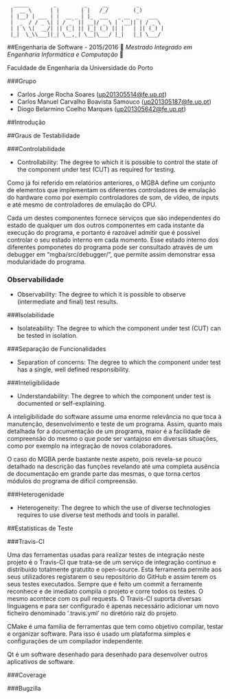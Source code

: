 ```
  _____        _         _     __         _        
 |  __ \      | |       | |   /_/        (_)       
 | |__) | ___ | |  __ _ | |_  ___   _ __  _   ___  
 |  _  / / _ \| | / _` || __|/ _ \ | '__|| | / _ \ 
 | | \ \|  __/| || (_| || |_| (_) || |   | || (_) |
 |_|  \_\\___||_| \__,_| \__|\___/ |_|   |_| \___/ 
 ```
##Engenharia de Software - 2015/2016
:floppy_disk:  *Mestrado Integrado em Engenharia Informática e Computação*   :floppy_disk:

Faculdade de Engenharia da Universidade do Porto

###Grupo
* Carlos Jorge Rocha Soares (up201305514@fe.up.pt)
* Carlos Manuel Carvalho Boavista Samouco (up201305187@fe.up.pt)
* Diogo Belarmino Coelho Marques (up201305642@fe.up.pt)

##Introdução

##Graus de Testabilidade

###Controlabilidade
- Controllability: The degree to which it is possible to control the state of the component under test (CUT) as required for testing.

Como já foi referido em relatórios anteriores, o MGBA define um conjunto de elementos que implementam os diferentes controladores de emulação do hardware como por exemplo controladores de som, de vídeo, de inputs e até mesmo de controladores de emulação do CPU.

  Cada um destes componentes fornece serviços que são independentes do estado de qualquer um dos outros componentes em cada instante da execução do programa, e portanto é razoável admitir que é possível controlar o seu estado interno em cada momento. Esse estado interno dos diferentes pomponetes do programa pode ser consultado através de um debugger em “mgba/src/debugger/”, que permite assim demonstrar essa modularidade do programa.


### Observabilidade
- Observability: The degree to which it is possible to observe (intermediate and final) test results.

###Isolabilidade
- Isolateability: The degree to which the component under test (CUT) can be tested in isolation.

###Separação de Funcionalidades
- Separation of concerns: The degree to which the component under test has a single, well defined responsibility.

###Inteligibilidade
- Understandability: The degree to which the component under test is documented or self-explaining.

A inteligibilidade do software assume uma enorme relevância no que toca à manutenção, desenvolvimento e teste de um programa. Assim, quanto mais detalhada for a documentação de um programa, maior é a facilidade de compreensão do mesmo o que pode ser vantajoso em diversas situações, como por exemplo na integração de novos colaboradores.

O caso do MGBA perde bastante neste aspeto, pois revela-se pouco detalhado na descrição das funções revelando até uma completa ausência de documentação em grande parte das mesmas, o que torna certos módulos do programa de difícil compreensão. 


###Heterogenidade
- Heterogeneity: The degree to which the use of diverse technologies requires to use diverse test methods and tools in parallel.

##Estatísticas de Teste

###Travis-CI

Uma das ferramentas usadas para realizar testes de integração neste projeto é o Travis-CI que trata-se de um serviço de integração contínuo e distribuido totalmente gratutito e open-source.
Esta ferramenta permite aos seus utilizadores registarem o seu repositório do GitHub e assim terem os seus testes executados. Sempre que é feito um commit a ferramente reconhece e de imediato compila o projeto e corre todos os testes.
O mesmo acontece com os pull requests.
O Travis-CI suporta diversas linguagens e para ser configurado é apenas necessário adicionar um novo ficheiro denominado '.travis.yml' no diretório raiz do projeto.

CMake é uma família de ferramentas que tem como objetivo compilar, testar e organizar software. Para isso é usado um plataforma simples e configurações de um compilador independente.

Qt é um software desenhado para desenhado para desenvolver outros aplicativos de software.

###Coverage

###Bugzilla
